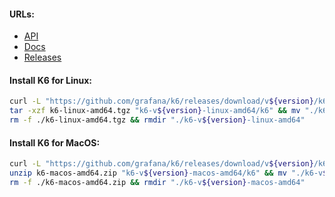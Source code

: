 #### URLs:
- [API](https://k6.io/docs/javascript-api/)
- [Docs](https://k6.io/docs/)
- [Releases](https://github.com/grafana/k6/releases)

#### Install K6 for Linux:
```bash
curl -L "https://github.com/grafana/k6/releases/download/v${version}/k6-v${version}-linux-amd64.tar.gz" -o k6-linux-amd64.tgz && \
tar -xzf k6-linux-amd64.tgz "k6-v${version}-linux-amd64/k6" && mv "./k6-v${version}-linux-amd64/k6" /usr/local/bin/ && \
rm -f ./k6-linux-amd64.tgz && rmdir "./k6-v${version}-linux-amd64"
```

#### Install K6 for MacOS:
```bash
curl -L "https://github.com/grafana/k6/releases/download/v${version}/k6-v${version}-macos-amd64.zip" -o k6-macos-amd64.zip && \
unzip k6-macos-amd64.zip "k6-v${version}-macos-amd64/k6" && mv "./k6-v${version}-macos-amd64/k6" ~/go/bin/ && \
rm -f ./k6-macos-amd64.zip && rmdir "./k6-v${version}-macos-amd64"
```
